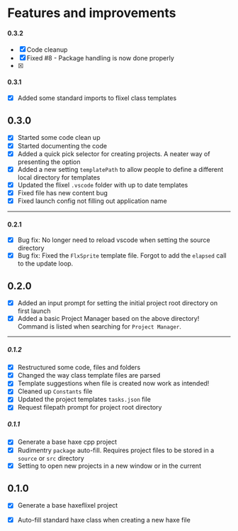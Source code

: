 # Features and improvements
#### 0.3.2
- [x] Code cleanup
- [x] Fixed #8 - Package handling is now done properly
- [x] 

#### 0.3.1
- [x] Added some standard imports to flixel class templates

## 0.3.0
- [x] Started some code clean up
- [x] Started documenting the code
- [x] Added a quick pick selector for creating projects. A neater way of presenting the option 
- [x] Added a new setting `templatePath` to allow people to define a different local directory for templates 
- [x] Updated the flixel `.vscode` folder with up to date templates 
- [x] Fixed file has new content bug 
- [x] Fixed launch config not filling out application name 

---
#### 0.2.1
- [x] Bug fix: No longer need to reload vscode when setting the source directory
- [x] Bug fix: Fixed the `FlxSprite` template file. Forgot to add the `elapsed` call to the update loop.

## 0.2.0

- [x] Added an input prompt for setting the initial project root directory on first launch
- [x] Added a basic Project Manager based on the above directory! Command is listed when searching for `Project Manager`.

---
##### 0.1.2
- [x] Restructured some code, files and folders
- [x] Changed the way class template files are parsed
- [x] Template suggestions when file is created now work as intended!
- [x] Cleaned up `Constants` file
- [x] Updated the project templates `tasks.json` file
- [x] Request filepath prompt for project root directory

##### 0.1.1
- [x] Generate a base haxe cpp project
- [x] Rudimentry `package` auto-fill. Requires project files to be stored in a `source` or `src` directory
- [x] Setting to open new projects in a new window or in the current 

## 0.1.0

- [x] Generate a base haxeflixel project
- [x] Auto-fill standard haxe class when creating a new haxe file

